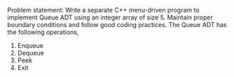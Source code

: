 Problem statement:
Write a separate C++ menu-driven program to implement Queue ADT using an integer array of size 5. Maintain proper boundary conditions and follow good coding practices. The Queue ADT has the following operations,
1. Enqueue
2. Dequeue
3. Peek
4. Exit
